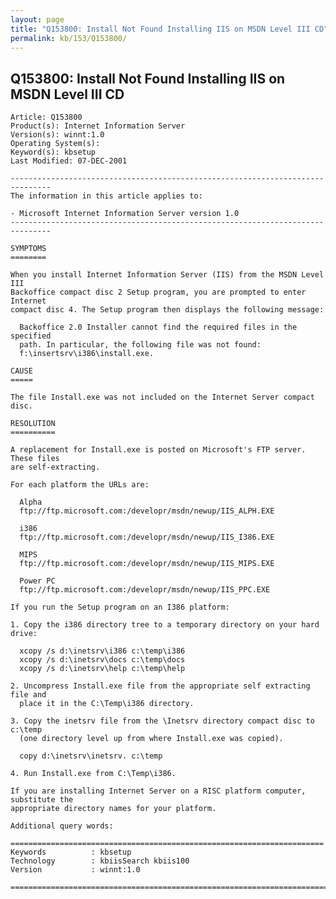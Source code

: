 ```yaml
---
layout: page
title: "Q153800: Install Not Found Installing IIS on MSDN Level III CD"
permalink: kb/153/Q153800/
---
```


## Q153800: Install Not Found Installing IIS on MSDN Level III CD

	Article: Q153800
	Product(s): Internet Information Server
	Version(s): winnt:1.0
	Operating System(s): 
	Keyword(s): kbsetup
	Last Modified: 07-DEC-2001
	
	-------------------------------------------------------------------------------
	The information in this article applies to:
	
	- Microsoft Internet Information Server version 1.0 
	-------------------------------------------------------------------------------
	
	SYMPTOMS
	========
	
	When you install Internet Information Server (IIS) from the MSDN Level III
	Backoffice compact disc 2 Setup program, you are prompted to enter Internet
	compact disc 4. The Setup program then displays the following message:
	
	  Backoffice 2.0 Installer cannot find the required files in the specified
	  path. In particular, the following file was not found:
	  f:\insertsrv\i386\install.exe.
	
	CAUSE
	=====
	
	The file Install.exe was not included on the Internet Server compact disc.
	
	RESOLUTION
	==========
	
	A replacement for Install.exe is posted on Microsoft's FTP server. These files
	are self-extracting.
	
	For each platform the URLs are:
	
	  Alpha
	  ftp://ftp.microsoft.com:/developr/msdn/newup/IIS_ALPH.EXE
	
	  i386
	  ftp://ftp.microsoft.com:/developr/msdn/newup/IIS_I386.EXE
	
	  MIPS
	  ftp://ftp.microsoft.com:/developr/msdn/newup/IIS_MIPS.EXE
	
	  Power PC
	  ftp://ftp.microsoft.com:/developr/msdn/newup/IIS_PPC.EXE
	
	If you run the Setup program on an I386 platform:
	
	1. Copy the i386 directory tree to a temporary directory on your hard drive:
	
	  xcopy /s d:\inetsrv\i386 c:\temp\i386
	  xcopy /s d:\inetsrv\docs c:\temp\docs
	  xcopy /s d:\inetsrv\help c:\temp\help
	
	2. Uncompress Install.exe file from the appropriate self extracting file and
	  place it in the C:\Temp\i386 directory.
	
	3. Copy the inetsrv file from the \Inetsrv directory compact disc to c:\temp
	  (one directory level up from where Install.exe was copied).
	
	  copy d:\inetsrv\inetsrv. c:\temp
	
	4. Run Install.exe from C:\Temp\i386.
	
	If you are installing Internet Server on a RISC platform computer, substitute the
	appropriate directory names for your platform.
	
	Additional query words:
	
	======================================================================
	Keywords          : kbsetup 
	Technology        : kbiisSearch kbiis100
	Version           : winnt:1.0
	
	=============================================================================
	
